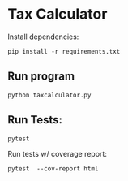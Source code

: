 # Tax Calculator

Install dependencies:

`pip install -r requirements.txt`

## Run program

`python taxcalculator.py`

## Run Tests:
`pytest`

Run tests w/ coverage report:

`pytest  --cov-report html`